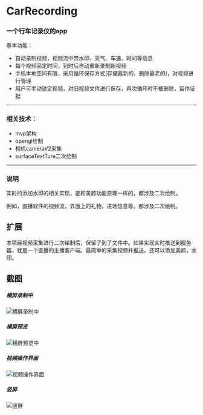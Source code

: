# CarRecording

### 一个行车记录仪的app


基本功能：

* 自动录制视频，视频流中带水印、天气、车速、时间等信息
* 每个视频固定时间，到时后自动重新录制新视频
* 手机本地空间有限，采用循环保存方式(存储最新的、删除最老的)，对视频进行管理
* 用户可手动锁定视频，对旧视频文件进行保存，再次循环时不被删除，留作证据


---
### 相关技术：

* mvp架构
* opengl绘制
* 相机cameraV2采集 
* surfaceTextTure二次绘制


---
### 说明

实时的添加水印的相关实现，是和美颜功能原理一样的，都涉及二次绘制。

例如，直播软件的视频流，界面上的礼物，进场信息等。都涉及二次绘制。


## 扩展

本项目视频采集进行二次绘制后，保留了到了文件中。如果实现实时推送到服务器，就是一个直播的主播客户端。最简单的采集视频并推送。还可以添加美颜，水印。

## 截图

##### 横屏录制中
![横屏录制中](https://gitee.com/developergu/car-recording/raw/master/screen_shot/Screenshot_2023-03-16-18-13-25-12.png "横屏录制中")

##### 横屏预览
![横屏预览中](https://gitee.com/developergu/car-recording/raw/master/screen_shot/Screenshot_2023-03-16-18-17-57-30.png "横屏预览中")

##### 视频操作界面
![视频操作界面](https://gitee.com/developergu/car-recording/raw/master/screen_shot/Screenshot_2023-03-16-18-13-48-71.png "视频操作界面")

##### 竖屏
![竖屏](https://gitee.com/developergu/car-recording/raw/master/screen_shot/Screenshot_2023-03-16-18-14-39-10.png "竖屏")
